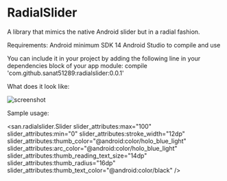# RadialSlider
A library that mimics the native Android slider but in a radial fashion.

Requirements:
Android minimum SDK 14
Android Studio to compile and use

You can include it in your project by adding the following line in your dependencies block of your app module:
compile 'com.github.sanat51289:radialslider:0.0.1'

What does it look like:

![screenshot](https://cloud.githubusercontent.com/assets/5086113/20528365/f42c014c-b099-11e6-87c8-3bfd28e450be.png)


Sample usage:

<san.radialslider.Slider
        slider_attributes:max="100"
        slider_attributes:min="0"
        slider_attributes:stroke_width="12dp"
        slider_attributes:thumb_color="@android:color/holo_blue_light"
        slider_attributes:arc_color="@android:color/holo_blue_light"
        slider_attributes:thumb_reading_text_size="14dp"
        slider_attributes:thumb_radius="16dp"
        slider_attributes:thumb_text_color="@android:color/black"
    />